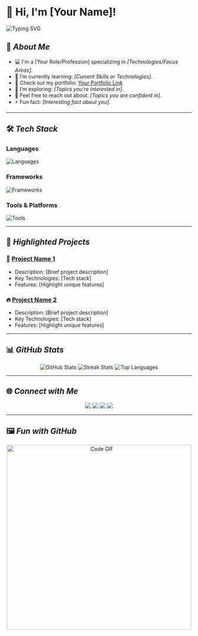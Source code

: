 # 👋 Hi, I'm [Your Name]!

<img src="https://readme-typing-svg.herokuapp.com?font=Fira+Code&weight=500&size=25&pause=1000&color=6A5ACD&width=435&lines=Welcome+to+my+GitHub!;I'm+a+Passionate+Developer;Open+to+Collaborations!" alt="Typing SVG" />

## 🚀 *About Me*
- 💻 I'm a [Your Role/Profession] specializing in *[Technologies/Focus Areas]*.
- 🌱 I’m currently learning: *[Current Skills or Technologies]*.
- 🔗 Check out my portfolio: [Your Portfolio Link](#)
- 🧠 I’m exploring: *[Topics you're interested in]*.
- 💬 Feel free to reach out about: *[Topics you are confident in]*.
- ⚡ Fun fact: *[Interesting fact about you]*.

---

## 🛠 *Tech Stack*

### Languages  
![Languages](https://skillicons.dev/icons?i=js,ts,python,java,c,cpp)

### Frameworks  
![Frameworks](https://skillicons.dev/icons?i=react,angular,nodejs,django)

### Tools & Platforms  
![Tools](https://skillicons.dev/icons?i=git,github,docker,kubernetes,aws,figma)

---

## 🌟 *Highlighted Projects*
### 🚀 [Project Name 1](#)
- Description: [Brief project description]
- Key Technologies: [Tech stack]
- Features: [Highlight unique features]

### 🔥 [Project Name 2](#)
- Description: [Brief project description]
- Key Technologies: [Tech stack]
- Features: [Highlight unique features]

---

## 📊 *GitHub Stats*
<p align="center">
  <img src="https://github-readme-stats.vercel.app/api?username=yourusername&show_icons=true&theme=radical" alt="GitHub Stats" />
  <img src="https://github-readme-streak-stats.herokuapp.com/?user=yourusername&theme=radical" alt="Streak Stats" />
  <img src="https://github-readme-stats.vercel.app/api/top-langs/?username=yourusername&layout=compact&theme=radical" alt="Top Languages" />
</p>

---

## 🌐 *Connect with Me*
<p align="center">
  <a href="https://linkedin.com/in/yourusername"><img src="https://img.shields.io/badge/LinkedIn-blue?logo=linkedin&style=for-the-badge" /></a>
  <a href="https://twitter.com/yourusername"><img src="https://img.shields.io/badge/Twitter-blue?logo=twitter&style=for-the-badge" /></a>
  <a href="mailto:your.email@example.com"><img src="https://img.shields.io/badge/Email-red?logo=gmail&style=for-the-badge" /></a>
  <a href="https://yourportfolio.com"><img src="https://img.shields.io/badge/Portfolio-black?logo=firefox&style=for-the-badge" /></a>
</p>

---

## 🖼 *Fun with GitHub*
<p align="center">
  <img src="https://github.com/yourusername/yourusername/raw/main/code.gif" alt="Code GIF" width="500"/>
</p>
